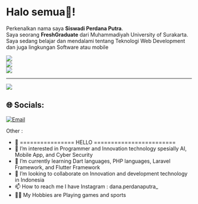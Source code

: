 # Halo semua👋! 
Perkenalkan nama saya **Siswadi Perdana Putra**.\
Saya seorang **FreshGraduate** dari Muhammadiyah University of Surakarta.\
Saya sedang belajar dan mendalami tentang Teknologi Web Development dan juga lingkungan Software atau mobile
 
![](https://github-readme-stats.vercel.app/api?username=Siswadi24&theme=react&hide_border=false&include_all_commits=false&count_private=false)<br/>
![](https://github-readme-streak-stats.herokuapp.com/?user=Siswadi24&theme=react&hide_border=false)<br/>
![](https://github-readme-stats.vercel.app/api/top-langs/?username=Siswadi24&theme=react&hide_border=false&include_all_commits=false&count_private=false&layout=compact)

---
[![](https://visitcount.itsvg.in/api?id=Siswadi24&icon=0&color=0)](https://visitcount.itsvg.in)


## 🌐 Socials:
[![Email](https://img.shields.io/badge/linktree-%23E4405F.svg?logo=linktree&logoColor=white)](https://linktr.ee/BangPutra32?fbclid=PAAaZxbUYCtzULkKMWDruyHpPhDua6nujDUQ06SXuuX4D6Ja6TYSBQO4q9bHM)









 Other :
 - 👋 ================ HELLO ========================
- 👀 I’m interested in Programmer and Innovation technology spesially AI, Mobile App, and Cyber Security
- 🌱 I’m currently learning Dart languages, PHP languages, Laravel Framework, and Flutter Framework
- 💞️ I’m looking to collaborate on Innovation and development technology in Indonesia
- 📫 How to reach me I have Instagram : dana.perdanaputra_
- 🧑‍💻 My Hobbies are Playing games and sports

<!---
Siswadi24/Siswadi24 is a ✨ special ✨ repository because its `README.md` (this file) appears on your GitHub profile.
You can click the Preview link to take a look at your changes.
--->
